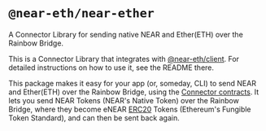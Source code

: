 `@near-eth/near-ether`
========================

A Connector Library for sending native NEAR and Ether(ETH) over the Rainbow Bridge.

This is a Connector Library that integrates with [@near-eth/client]. For detailed instructions on how to use it, see the README there.

This package makes it easy for your app (or, someday, CLI) to send NEAR and Ether(ETH) over the Rainbow Bridge, using the [Connector contracts](https://github.com/aurora-is-near/near-erc20-connector). It lets you send NEAR Tokens (NEAR's Native Token) over the Rainbow Bridge, where they become eNEAR [ERC20] Tokens (Ethereum's Fungible Token Standard), and can then be sent back again.

  [@near-eth/client]: https://www.npmjs.com/package/@near-eth/client
  [ERC20]: https://eips.ethereum.org/EIPS/eip-20